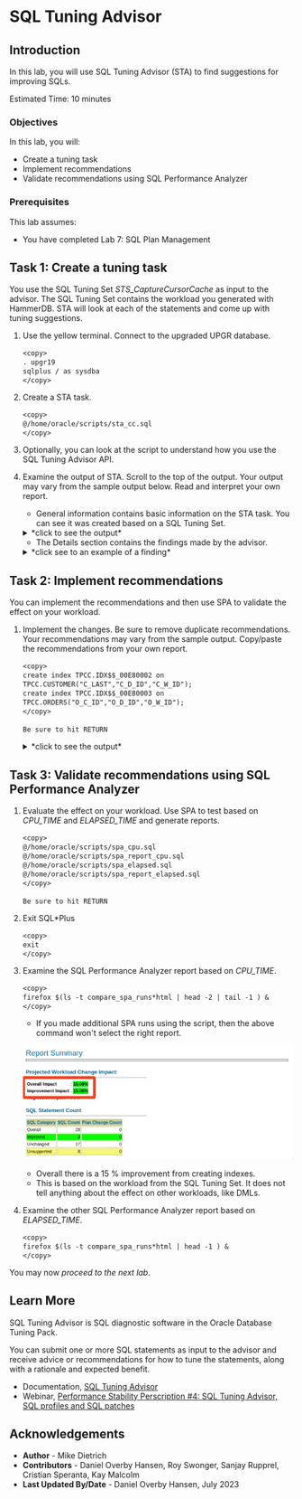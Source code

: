 # SQL Tuning Advisor

## Introduction

In this lab, you will use SQL Tuning Advisor (STA) to find suggestions for improving SQLs.

Estimated Time: 10 minutes

### Objectives

In this lab, you will:

* Create a tuning task
* Implement recommendations
* Validate recommendations using SQL Performance Analyzer

### Prerequisites

This lab assumes:

- You have completed Lab 7: SQL Plan Management

## Task 1: Create a tuning task

You use the SQL Tuning Set *STS_CaptureCursorCache* as input to the advisor. The SQL Tuning Set contains the workload you generated with HammerDB. STA will look at each of the statements and come up with tuning suggestions.

1. Use the yellow terminal. Connect to the upgraded UPGR database.

    ```
    <copy>
    . upgr19
    sqlplus / as sysdba
    </copy>
    ```

2. Create a STA task.

    ```
    <copy>
    @/home/oracle/scripts/sta_cc.sql
    </copy>
    ```

3. Optionally, you can look at the script to understand how you use the SQL Tuning Advisor API.

4. Examine the output of STA. Scroll to the top of the output. Your output may vary from the sample output below. Read and interpret your own report.

    * General information contains basic information on the STA task. You can see it was created based on a SQL Tuning Set.

    <details>
    <summary>*click to see the output*</summary>
    ``` text
    -------------------------------------------------------------------------------
    GENERAL INFORMATION SECTION
    -------------------------------------------------------------------------------
    Tuning Task Name                : STA_UPGRADE_TO_19C_CC
    Tuning Task Owner               : SYS
    Workload Type                   : SQL Tuning Set
    Scope                           : COMPREHENSIVE
    Time Limit(seconds)             : 360
    Completion Status               : COMPLETED
    Started at                      : 07/08/2023 08:43:29
    Completed at                    : 07/08/2023 08:43:36
    SQL Tuning Set (STS) Name       : STS_CaptureCursorCache
    SQL Tuning Set Owner            : SYS
    Number of Statements in the STS : 37        
    ```
    </details>

    * The Details section contains the findings made by the advisor.

    <details>
    <summary>*click see to an example of a finding*</summary>
    ``` text
    -------------------------------------------------------------------------------
    FINDINGS SECTION (1 finding)
    -------------------------------------------------------------------------------

    1- Index Finding (see explain plans section below)
    --------------------------------------------------
    The execution plan of this statement can be improved by creating one or more
    indices.

    Recommendation (estimated benefit: 97.64%)
    ------------------------------------------
    - Consider running the Access Advisor to improve the physical schema design
        or creating the recommended index.
        create index TPCC.IDX$$_00E80002 on TPCC.CUSTOMER("C_LAST","C_D_ID","C_W_ID");

    Rationale
    ---------
        Creating the recommended indices significantly improves the execution plan
        of this statement. However, it might be preferable to run "Access Advisor"
        using a representative SQL workload as opposed to a single statement. This
        will allow to get comprehensive index recommendations which takes into
        account index maintenance overhead and additional space consumption.

    -------------------------------------------------------------------------------
    Object ID  : 13
    Schema Name: TPCC
    SQL ID	   : 89k9fqaq5b5sy
    SQL Text   : SELECT C_BALANCE, C_FIRST, C_MIDDLE, C_ID FROM CUSTOMER WHERE
                 C_LAST = :B3 AND C_D_ID = :B2 AND C_W_ID = :B1 ORDER BY C_FIRST   
    ```
    </details>

    * In the end, there is a summary of the findings that you can use to implement all the recommendations.

    <details>
    <summary>*click to see the output*</summary>
    ``` text
    -- Script generated by DBMS_SQLTUNE package, advisor framework --
    -- Use this script to implement some of the recommendations    --
    -- made by the SQL tuning advisor.			       --
    --							       --
    -- NOTE: this script may need to be edited for your system     --
    --	 (index names, privileges, etc) before it is executed. --
    -----------------------------------------------------------------
    create index TPCC.IDX$$_00E80001 on TPCC.CUSTOMER("C_LAST","C_D_ID","C_W_ID");
    create index TPCC.IDX$$_00E80002 on TPCC.CUSTOMER("C_LAST","C_D_ID","C_W_ID");
    create index TPCC.IDX$$_00E80003 on TPCC.ORDERS("O_C_ID","O_D_ID","O_W_ID");
    create index TPCC.IDX$$_00E80004 on TPCC.CUSTOMER("C_LAST","C_D_ID","C_W_ID");    
    ```
    </details>

## Task 2: Implement recommendations

You can implement the recommendations and then use SPA to validate the effect on your workload. 

1. Implement the changes. Be sure to remove duplicate recommendations. Your recommendations may vary from the sample output. Copy/paste the recommendations from your own report.

    ```
    <copy>
    create index TPCC.IDX$$_00E80002 on TPCC.CUSTOMER("C_LAST","C_D_ID","C_W_ID");
    create index TPCC.IDX$$_00E80003 on TPCC.ORDERS("O_C_ID","O_D_ID","O_W_ID");
    </copy>
            
    Be sure to hit RETURN
    ```

    <details>
    <summary>*click to see the output*</summary>
    ``` text
    SQL> create index TPCC.IDX$$_00E80002 on TPCC.CUSTOMER("C_LAST","C_D_ID","C_W_ID");

    Index created.

    SQL> create index TPCC.IDX$$_00E80003 on TPCC.ORDERS("O_C_ID","O_D_ID","O_W_ID");

    Index created.
    ```
    </details>

    * This is an exercise only. In a real environment, don't accept the recommendations without thorough consideration.
    * In this lab, the recommendations are to create indexes. Although the effect on your workload might be positive, remember that indexes also affect DMLs.

## Task 3: Validate recommendations using SQL Performance Analyzer

1. Evaluate the effect on your workload. Use SPA to test based on *CPU\_TIME* and *ELAPSED\_TIME* and generate reports.
    
    ```
    <copy>
    @/home/oracle/scripts/spa_cpu.sql
    @/home/oracle/scripts/spa_report_cpu.sql
    @/home/oracle/scripts/spa_elapsed.sql
    @/home/oracle/scripts/spa_report_elapsed.sql
    </copy>
            
    Be sure to hit RETURN
    ```
 
2. Exit SQL*Plus

    ```
    <copy>
    exit
    </copy>
    ```

3. Examine the SQL Performance Analyzer report based on *CPU\_TIME*.

    ```
    <copy>
    firefox $(ls -t compare_spa_runs*html | head -2 | tail -1 ) &
    </copy>
    ```

    * If you made additional SPA runs using the script, then the above command won't select the right report.

    ![Creating indexes give a better performance](./images/08-sqltune-spa1.png " ")

    * Overall there is a 15 % improvement from creating indexes. 
    * This is based on the workload from the SQL Tuning Set. It does not tell anything about the effect on other workloads, like DMLs.
    
4. Examine the other SQL Performance Analyzer report based on *ELAPSED\_TIME*.

    ```
    <copy>
    firefox $(ls -t compare_spa_runs*html | head -1 ) &
    </copy>
    ```

You may now *proceed to the next lab*.

## Learn More

SQL Tuning Advisor is SQL diagnostic software in the Oracle Database Tuning Pack.

You can submit one or more SQL statements as input to the advisor and receive advice or recommendations for how to tune the statements, along with a rationale and expected benefit.

* Documentation, [SQL Tuning Advisor](https://docs.oracle.com/en/database/oracle/oracle-database/19/tgsql/sql-tuning-advisor.html#GUID-8E1A39CB-A491-4254-8B31-9B1DF7B52AA1)
* Webinar, [Performance Stability Perscription #4: SQL Tuning Advisor, SQL profiles and SQL patches](https://www.youtube.com/watch?v=qCt1_Fc3JRs&t=4923s)

## Acknowledgements
* **Author** - Mike Dietrich
* **Contributors** - Daniel Overby Hansen, Roy Swonger, Sanjay Rupprel, Cristian Speranta, Kay Malcolm
* **Last Updated By/Date** - Daniel Overby Hansen, July 2023
